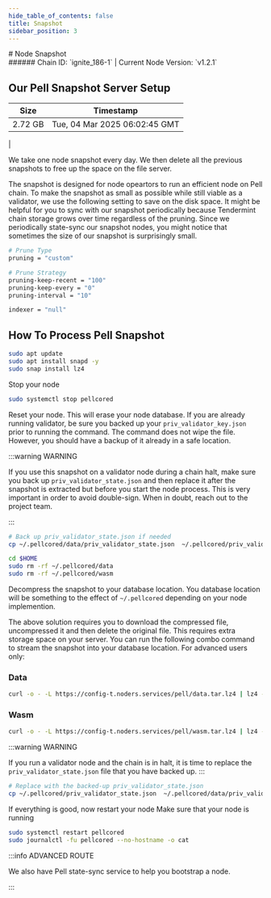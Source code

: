 ```yaml
---
hide_table_of_contents: false
title: Snapshot
sidebar_position: 3
---
```


<div class="h1-with-icon icon-pell">
# Node Snapshot
</div>
###### Chain ID: `ignite_186-1` | Current Node Version: `v1.2.1`

## Our Pell Snapshot Server Setup

| Size   | Timestamp    |
|--------|--------------|
| 2.72 GB | Tue, 04 Mar 2025 06:02:45 GMT  |


We take one node snapshot every day. We then delete all the previous snapshots to free up the space on the file server.

The snapshot is designed for node opeartors to run an efficient node on Pell chain. To make the snapshot as small as possible while still viable as a validator, we use the following setting to save on the disk space. It might be helpful for you to sync with our snapshot periodically because Tendermint chain storage grows over time regardless of the pruning. Since we periodically state-sync our snapshot nodes, you might notice that sometimes the size of our snapshot is surprisingly small.

```bash title="app.toml"
# Prune Type
pruning = "custom"

# Prune Strategy
pruning-keep-recent = "100"
pruning-keep-every = "0"
pruning-interval = "10"
```

```bash title="config.toml"
indexer = "null"
```

## How To Process Pell Snapshot
```bash
sudo apt update
sudo apt install snapd -y
sudo snap install lz4
```

Stop your node
```bash
sudo systemctl stop pellcored
```
Reset your node. This will erase your node database. If you are already running validator, be sure you backed up your `priv_validator_key.json` prior to running the command. The command does not wipe the file. However, you should have a backup of it already in a safe location.

:::warning WARNING

If you use this snapshot on a validator node during a chain halt, make sure you back up `priv_validator_state.json` and then replace it after the snapshot is extracted but before you start the node process. This is very important in order to avoid double-sign. When in doubt, reach out to the project team.

:::

```bash
# Back up priv_validator_state.json if needed
cp ~/.pellcored/data/priv_validator_state.json  ~/.pellcored/priv_validator_state.json

cd $HOME
sudo rm -rf ~/.pellcored/data
sudo rm -rf ~/.pellcored/wasm
```

Decompress the snapshot to your database location. You database location will be something to the effect of `~/.pellcored` depending on your node implemention.

The above solution requires you to download the compressed file, uncompressed it and then delete the original file. This requires extra storage space on your server. You can run the following combo command to stream the snapshot into your database location. For advanced users only:
### Data
```bash
curl -o - -L https://config-t.noders.services/pell/data.tar.lz4 | lz4 -d | tar -x -C ~/.pellcored
```
### Wasm
```bash
curl -o - -L https://config-t.noders.services/pell/wasm.tar.lz4 | lz4 -d | tar -x -C ~/.pellcored
```

:::warning WARNING

If you run a validator node and the chain is in halt, it is time to replace the `priv_validator_state.json` file that you have backed up.
:::

```bash
# Replace with the backed-up priv_validator_state.json
cp ~/.pellcored/priv_validator_state.json  ~/.pellcored/data/priv_validator_state.json
```

If everything is good, now restart your node
Make sure that your node is running

```bash
sudo systemctl restart pellcored
sudo journalctl -fu pellcored --no-hostname -o cat
```

:::info ADVANCED ROUTE

We also have Pell state-sync service to help you bootstrap a node.

:::